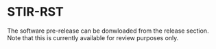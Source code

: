 # STIR-RST

The software pre-release can be donwloaded from the release section. Note that this is currently available for review purposes only.

